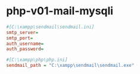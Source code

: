 # php-v01-mail-mysqli

```ini
#[C:\xampp\sendmail\sendmail.ini]
smtp_server=
smtp_port=
auth_username=
auth_password=

#[C:\xampp\php\php.ini]
sendmail_path = "C:\xampp\sendmail\sendmail.exe"
```
